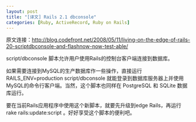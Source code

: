 ```yaml
---
layout: post
title: "[译文] Rails 2.1 dbconsole"
categories: [Ruby, ActiveRecord, Ruby on Rails]
---
```

原文连接：http://blog.codefront.net/2008/05/11/living-on-the-edge-of-rails-20-scriptdbconsole-and-flashnow-now-test-able/

script/dbconsole 脚本允许用户使用Rails的控制台客户端连接到数据库。

如果需要连接到MySQL的生产数据库作一些操作，直接运行 RAILS_ENV=production script/dbconsole 就能登录到数据库服务器上并使用MySQL的命令行客户端。当然，这个脚本也同样在 PostgreSQL 和 SQLite 数据库运行。

要在当前Rails应用程序中使用这个新脚本，就要先升级到edge Rails，再运行 rake rails:update:script 。好好享受这个脚本的便利吧。
